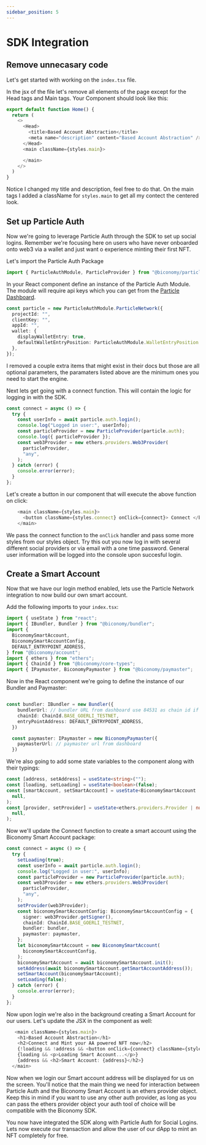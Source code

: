 ```yaml
---
sidebar_position: 5
---
```


# SDK Integration

## Remove unnecasary code

Let's get started with working on the `index.tsx` file.

In the jsx of the file let's remove all elements of the page except for the Head tags and Main tags. Your Component should look like this:

```typescript
export default function Home() {
  return (
    <>
      <Head>
        <title>Based Account Abstraction</title>
        <meta name="description" content="Based Account Abstraction" />
      </Head>
      <main className={styles.main}>

      </main>
    </>
  )
}

```

Notice I changed my title and description, feel free to do that. On the main tags I added a className for `styles.main` to get all my contect the centered look.

## Set up Particle Auth

Now we're going to leverage Particle Auth through the SDK to set up social logins. Remember we're focusing here on users who have never onboarded onto web3 via a wallet and just want o experience minting their first NFT.

Let's import the Particle Auth Package

```typescript
import { ParticleAuthModule, ParticleProvider } from "@biconomy/particle-auth";
```

In your React component define an instance of the Particle Auth Module. The module will require api keys which you can get from the [Particle Dashboard](https://docs.particle.network/getting-started/dashboard).

```typescript
const particle = new ParticleAuthModule.ParticleNetwork({
  projectId: "",
  clientKey: "",
  appId: "",
  wallet: {
    displayWalletEntry: true,
    defaultWalletEntryPosition: ParticleAuthModule.WalletEntryPosition.BR,
  },
});
```

I removed a couple extra items that might exist in their docs but those are all optional parameters, the paramaters listed above are the minimum ones you need to start the engine.

Next lets get going with a connect function. This will contain the logic for logging in with the SDK.

```typescript
const connect = async () => {
  try {
    const userInfo = await particle.auth.login();
    console.log("Logged in user:", userInfo);
    const particleProvider = new ParticleProvider(particle.auth);
    console.log({ particleProvider });
    const web3Provider = new ethers.providers.Web3Provider(
      particleProvider,
      "any",
    );
  } catch (error) {
    console.error(error);
  }
};
```

Let's create a button in our component that will execute the above function on click:

```typescript
    <main className={styles.main}>
      <button className={styles.connect} onClick={connect}> Connect </button>
    </main>
```

We pass the connect function to the `onClick` handler and pass some more styles from our styles object. Try this out you now log in with several different social providers or via email with a one time password. General user information will be logged into the console upon succesful login.

## Create a Smart Account

Now that we have our login method enabled, lets use the Particle Network integration to now build our own smart account.

Add the following imports to your `index.tsx`:

```typescript
import { useState } from "react";
import { IBundler, Bundler } from "@biconomy/bundler";
import {
  BiconomySmartAccount,
  BiconomySmartAccountConfig,
  DEFAULT_ENTRYPOINT_ADDRESS,
} from "@biconomy/account";
import { ethers } from "ethers";
import { ChainId } from "@biconomy/core-types";
import { IPaymaster, BiconomyPaymaster } from "@biconomy/paymaster";
```

Now in the React component we're going to define the instance of our Bundler and Paymaster:

```typescript

const bundler: IBundler = new Bundler({
    bundlerUrl: // bundler URL from dashboard use 84531 as chain id if you are following this on base goerli,
    chainId: ChainId.BASE_GOERLI_TESTNET,
    entryPointAddress: DEFAULT_ENTRYPOINT_ADDRESS,
  })

  const paymaster: IPaymaster = new BiconomyPaymaster({
    paymasterUrl: // paymaster url from dashboard
  })

```

We're also going to add some state variables to the component along with their typings:

```typescript
const [address, setAddress] = useState<string>("");
const [loading, setLoading] = useState<boolean>(false);
const [smartAccount, setSmartAccount] = useState<BiconomySmartAccount | null>(
  null,
);
const [provider, setProvider] = useState<ethers.providers.Provider | null>(
  null,
);
```

Now we'll update the Connect function to create a smart account using the Biconomy Smart Account package:

```typescript
const connect = async () => {
  try {
    setLoading(true);
    const userInfo = await particle.auth.login();
    console.log("Logged in user:", userInfo);
    const particleProvider = new ParticleProvider(particle.auth);
    const web3Provider = new ethers.providers.Web3Provider(
      particleProvider,
      "any",
    );
    setProvider(web3Provider);
    const biconomySmartAccountConfig: BiconomySmartAccountConfig = {
      signer: web3Provider.getSigner(),
      chainId: ChainId.BASE_GOERLI_TESTNET,
      bundler: bundler,
      paymaster: paymaster,
    };
    let biconomySmartAccount = new BiconomySmartAccount(
      biconomySmartAccountConfig,
    );
    biconomySmartAccount = await biconomySmartAccount.init();
    setAddress(await biconomySmartAccount.getSmartAccountAddress());
    setSmartAccount(biconomySmartAccount);
    setLoading(false);
  } catch (error) {
    console.error(error);
  }
};
```

Now upon login we're also in the background creating a Smart Account for our users. Let's update the JSX in the component as well:

```typescript
   <main className={styles.main}>
    <h1>Based Account Abstraction</h1>
    <h2>Connect and Mint your AA powered NFT now</h2>
    {!loading && !address && <button onClick={connect} className={styles.connect}>Connect to Based Web3</button>}
    {loading && <p>Loading Smart Account...</p>}
    {address && <h2>Smart Account: {address}</h2>}
  </main>
```

Now when we login our Smart account address will be displayed for us on the screen. You'll notice that the main thing we need for interaction between Particle Auth and the Biconomy Smart Account is an ethers provider object. Keep this in mind if you want to use any other auth provider, as long as you can pass the ethers provider object your auth tool of choice will be compatible with the Biconomy SDK.

You now have integrated the SDK along with Particle Auth for Social Logins. Lets now execute our transaction and allow the user of our dApp to mint an NFT completely for free.
